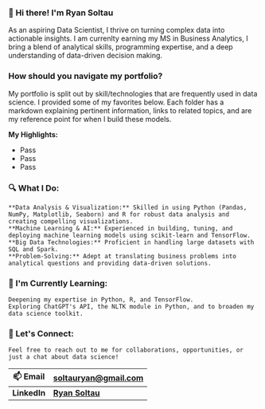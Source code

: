 ### 👋 Hi there! I'm Ryan Soltau

As an aspiring Data Scientist, I thrive on turning complex data into actionable insights. I am currenlty earning my MS in Business Analytics, I bring a blend of analytical skills, programming expertise, and a deep understanding of data-driven decision making.

### How should you navigate my portfolio?

My portfolio is split out by skill/technologies that are frequently used in data science. I provided some of my favorites below. Each folder has a markdown explaining pertinent information, links to related topics, and are my reference point for when I build these models.

**My Highlights:**

* Pass
* Pass
* Pass

### 🔍 **What I Do:**

    **Data Analysis & Visualization:** Skilled in using Python (Pandas, NumPy, Matplotlib, Seaborn) and R for robust data analysis and creating compelling visualizations.
    **Machine Learning & AI:** Experienced in building, tuning, and deploying machine learning models using scikit-learn and TensorFlow.
    **Big Data Technologies:** Proficient in handling large datasets with SQL and Spark.
    **Problem-Solving:** Adept at translating business problems into analytical questions and providing data-driven solutions.

### 🌱 I'm Currently Learning:

    Deepening my expertise in Python, R, and TensorFlow.
    Exploring ChatGPT's API, the NLTK module in Python, and to broaden my data science toolkit.

### 💬 Let's Connect:

    Feel free to reach out to me for collaborations, opportunities, or just a chat about data science!

| 📫 Email           | soltauryan@gmail.com                                                              |
| ------------------ | --------------------------------------------------------------------------------- |
| **LinkedIn** | **[Ryan Soltau](https://www.linkedin.com/in/ryansoltau/ "Ryan Soltau LinkedIn")** |
